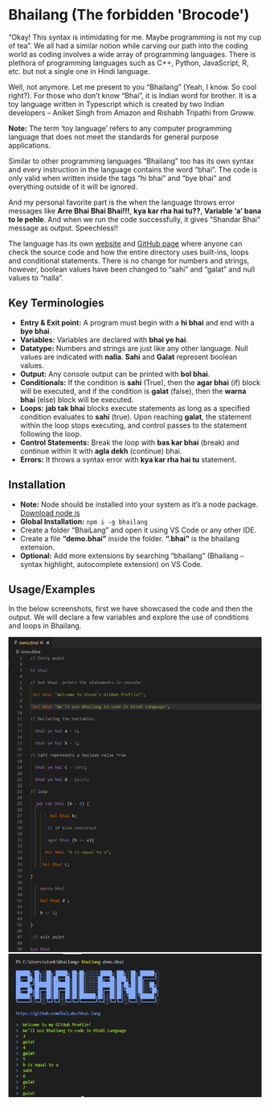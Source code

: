 
# Bhailang (The forbidden 'Brocode')


“Okay! This syntax is intimidating for me. Maybe programming is not my cup of tea”. We all had a similar notion while carving our path into the coding world as coding involves a wide array of programming languages. There is plethora of programming languages such as C++, Python, JavaScript, R, etc. but not a single one in Hindi language.

Well, not anymore. Let me present to you “Bhailang” (Yeah, I know. So cool right?). For those who don’t know “Bhai”, it is Indian word for brother. It is a toy language written in Typescript which is created by two Indian developers – Aniket Singh from Amazon and Rishabh Tripathi from Groww.

**Note:** The term ‘toy language’ refers to any computer programming language that does not meet the standards for general purpose applications.

Similar to other programming languages “Bhailang” too has its own syntax and every instruction in the language contains the word “bhai”. The code is only valid when written inside the tags “hi bhai” and “bye bhai” and everything outside of it will be ignored.

And my personal favorite part is the when the language throws error messages like **Arre Bhai Bhai Bhai!!!**, **kya kar rha hai tu??**, **Variable ‘a’ bana to le pehle**. And when we run the code successfully, it gives “Shandar Bhai” message as output. Speechless!! 

The language has its own [website](https://bhailang.js.org/) and [GitHub page](https://github.com/DulLabs/bhai-lang) where anyone can check the source code and how the entire directory uses built-ins, loops and conditional statements. There is no change for numbers and strings, however, boolean values have been changed to “sahi” and “galat” and null values to “nalla”.


## Key Terminologies

- **Entry & Exit point:** A program must begin with a **hi bhai** and end with a **bye bhai**. 
- **Variables:** Variables are declared with **bhai ye hai**.
- **Datatype:** Numbers and strings are just like any other language. Null values are indicated with **nalla**. **Sahi** and **Galat** represent boolean values.
- **Output:** Any console output can be printed with **bol bhai**.
- **Conditionals:** If the condition is **sahi** (True), then the **agar bhai** (if) block will be executed, and if the condition is **galat** (false), then the **warna bhai** (else)  block will be executed.
- **Loops:** **jab tak bhai** blocks execute statements as long as a specified condition evaluates to **sahi** (true). Upon reaching **galat**, the statement within the loop stops executing, and control passes to the statement following the loop.
- **Control Statements:** Break the loop with **bas kar bhai** (break) and continue within it with **agla dekh** (continue) bhai.
- **Errors:** It throws a syntax error with **kya kar rha hai tu** statement.


## Installation

-	**Note:** Node should be installed into your system as it’s a node package. [Download node js](https://nodejs.org/en/)
-	**Global Installation:** ```npm i -g bhailang```
-	Create a folder “BhaiLang” and open it using VS Code or any other IDE.
-	Create a file **“demo.bhai”** inside the folder. **“.bhai”** is the bhailang extension. 
-	**Optional:** Add more extensions by searching “bhailang” (Bhailang – syntax highlight, autocomplete extension) on VS Code.


## Usage/Examples

In the below screenshots, first we have showcased the code and then the output. We will declare a few variables and explore the use of conditions and loops in Bhailang. 

<img alt="1" width="800" src="./screenshots/1.png" />

<img alt="2" width="800" src="./screenshots/2.png" />



